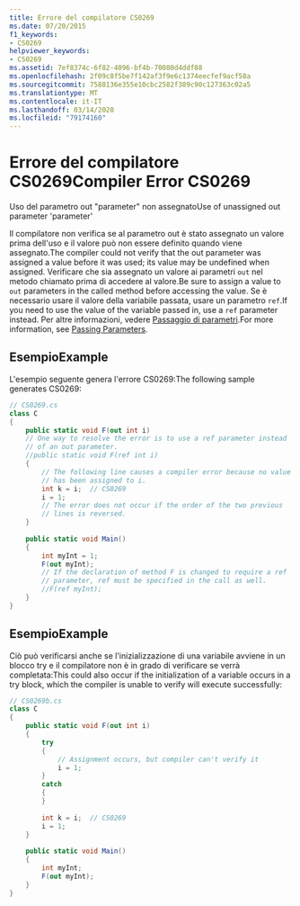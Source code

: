 ```yaml
---
title: Errore del compilatore CS0269
ms.date: 07/20/2015
f1_keywords:
- CS0269
helpviewer_keywords:
- CS0269
ms.assetid: 7ef8374c-6f82-4096-bf4b-70080d4ddf88
ms.openlocfilehash: 2f09c8f5be7f142af3f9e6c1374eecfef9acf58a
ms.sourcegitcommit: 7588136e355e10cbc2582f389c90c127363c02a5
ms.translationtype: MT
ms.contentlocale: it-IT
ms.lasthandoff: 03/14/2020
ms.locfileid: "79174160"
---
```

# <a name="compiler-error-cs0269"></a><span data-ttu-id="4c120-102">Errore del compilatore CS0269</span><span class="sxs-lookup"><span data-stu-id="4c120-102">Compiler Error CS0269</span></span>
<span data-ttu-id="4c120-103">Uso del parametro out "parameter" non assegnato</span><span class="sxs-lookup"><span data-stu-id="4c120-103">Use of unassigned out parameter 'parameter'</span></span>  
  
 <span data-ttu-id="4c120-104">Il compilatore non verifica se al parametro out è stato assegnato un valore prima dell'uso e il valore può non essere definito quando viene assegnato.</span><span class="sxs-lookup"><span data-stu-id="4c120-104">The compiler could not verify that the out parameter was assigned a value before it was used; its value may be undefined when assigned.</span></span> <span data-ttu-id="4c120-105">Verificare che sia assegnato un valore ai parametri `out` nel metodo chiamato prima di accedere al valore.</span><span class="sxs-lookup"><span data-stu-id="4c120-105">Be sure to assign a value to `out` parameters in the called method before accessing the value.</span></span> <span data-ttu-id="4c120-106">Se è necessario usare il valore della variabile passata, usare un parametro `ref`.</span><span class="sxs-lookup"><span data-stu-id="4c120-106">If you need to use the value of the variable passed in, use a `ref` parameter instead.</span></span> <span data-ttu-id="4c120-107">Per altre informazioni, vedere [Passaggio di parametri](../../programming-guide/classes-and-structs/passing-parameters.md).</span><span class="sxs-lookup"><span data-stu-id="4c120-107">For more information, see [Passing Parameters](../../programming-guide/classes-and-structs/passing-parameters.md).</span></span>  
  
## <a name="example"></a><span data-ttu-id="4c120-108">Esempio</span><span class="sxs-lookup"><span data-stu-id="4c120-108">Example</span></span>  
 <span data-ttu-id="4c120-109">L'esempio seguente genera l'errore CS0269:</span><span class="sxs-lookup"><span data-stu-id="4c120-109">The following sample generates CS0269:</span></span>  
  
```csharp  
// CS0269.cs  
class C  
{  
    public static void F(out int i)  
    // One way to resolve the error is to use a ref parameter instead  
    // of an out parameter.  
    //public static void F(ref int i)  
    {  
        // The following line causes a compiler error because no value  
        // has been assigned to i.  
        int k = i;  // CS0269  
        i = 1;  
        // The error does not occur if the order of the two previous
        // lines is reversed.  
    }  
  
    public static void Main()  
    {  
        int myInt = 1;  
        F(out myInt);  
        // If the declaration of method F is changed to require a ref  
        // parameter, ref must be specified in the call as well.  
        //F(ref myInt);  
    }  
}  
```  
  
## <a name="example"></a><span data-ttu-id="4c120-110">Esempio</span><span class="sxs-lookup"><span data-stu-id="4c120-110">Example</span></span>  
 <span data-ttu-id="4c120-111">Ciò può verificarsi anche se l'inizializzazione di una variabile avviene in un blocco try e il compilatore non è in grado di verificare se verrà completata:</span><span class="sxs-lookup"><span data-stu-id="4c120-111">This could also occur if the initialization of a variable occurs in a try block, which the compiler is unable to verify will execute successfully:</span></span>  
  
```csharp  
// CS0269b.cs  
class C  
{  
    public static void F(out int i)  
    {  
        try  
        {  
            // Assignment occurs, but compiler can't verify it  
            i = 1;  
        }  
        catch  
        {  
        }  
  
        int k = i;  // CS0269  
        i = 1;  
    }  
  
    public static void Main()  
    {  
        int myInt;  
        F(out myInt);  
    }  
}  
```
